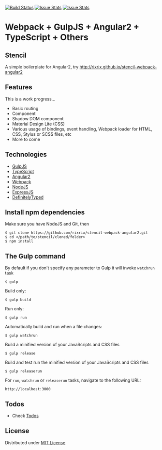 [![Build Status](https://travis-ci.org/rixrix/stencil-webpack-angular2.svg)](https://travis-ci.org/rixrix/stencil-webpack-angular2) [![Issue Stats](http://issuestats.com/github/rixrix/stencil-webpack-angular2/badge/issue)](http://issuestats.com/github/rixrix/stencil-webpack-angular2) 
[![Issue Stats](http://issuestats.com/github/rixrix/stencil-webpack-angular2/badge/pr)](http://issuestats.com/github/rixrix/stencil-webpack-angular2)

# Webpack + GulpJS + Angular2 + TypeScript + Others

## Stencil

A simple boilerplate for Angular2, try http://rixrix.github.io/stencil-webpack-angular2

## Features

This is a work progress...

* Basic routing
* Component
* Shadow DOM component
* Material Design Lite (CSS)
* Various usage of bindings, event handling, Webpack loader for HTML, CSS, Stylus or SCSS files, etc
* More to come

## Technologies

* [GulpJS](http://gulpjs.com/)
* [TypeScript](http://www.typescriptlang.org/)
* [Angular2](https://angular.io/)
* [Webpack](webpack.github.io/)
* [NodeJS](https://nodejs.org/)
* [ExpressJS](http://expressjs.com/)
* [DefinitelyTyped](http://definitelytyped.org/tsd/)

## Install npm dependencies

Make sure you have NodeJS and Git, then

```
$ git clone https://github.com/rixrix/stencil-webpack-angular2.git
$ cd </path/to/stencil/cloned/folder>
$ npm install
```

## The Gulp command

By default if you don't specify any parameter to Gulp it will invoke `watchrun` task

```
$ gulp
```

Build only:

```
$ gulp build
```

Run only:

```
$ gulp run
```

Automatically build and run when a file changes:

```
$ gulp watchrun
```

Build a minified version of your JavaScripts and CSS files
 
```
$ gulp release
```

Build and test run the minified version of your JavaScripts and CSS files 

```
$ gulp releaserun
```

For `run`, `watchrun` or `releaserun` tasks, navigate to the following URL:

```
http://localhost:3000
```

## Todos

* Check [Todos](https://github.com/rixrix/stencil-webpack-angular2/issues)

## License

Distributed under [MIT License](http://opensource.org/licenses/MIT)
